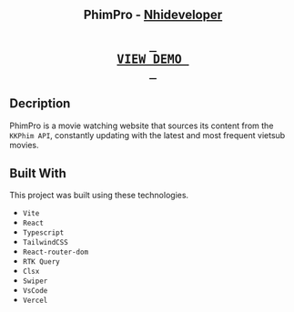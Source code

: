 <h2 align="center">
  PhimPro - <a href="https://nhideveloper.id.vn" target="_blank">Nhideveloper</a>
</h2>

<h2 align="center">
  
  [<kbd> <br> VIEW DEMO <br> </kbd>][KBD]
  
</h2>


## Decription

PhimPro is a movie watching website that sources its content from the `KKPhim API`, constantly updating with the latest and most frequent vietsub movies.

## Built With

This project was built using these technologies.

- `Vite`
- `React`
- `Typescript`
- `TailwindCSS`
- `React-router-dom`
- `RTK Query`
- `Clsx`
- `Swiper`
- `VsCode`
- `Vercel`



[KBD]: https://phimpro-nhidev-nhidevelopers-projects.vercel.app
